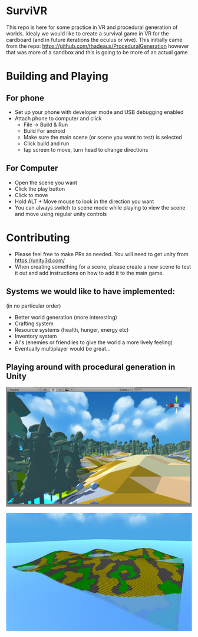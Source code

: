 # SurviVR

This repo is here for some practice in VR and procedural generation of worlds. Idealy we would like to create a survival game in VR for the cardboard (and in future iterations the oculus or vive).
This initially came from the repo: https://github.com/thadeaus/ProceduralGeneration however that was more of a sandbox and this is going to be more of an actual game

# Building and Playing

## For phone
* Set up your phone with developer mode and USB debugging enabled
* Attach phone to computer and click
	* File -> Build & Run
	* Build For android
	* Make sure the main scene (or scene you want to test) is selected
	* Click build and run
	* tap screen to move, turn head to change directions

## For Computer
* Open the scene you want
* Click the play button
* Click to move
* Hold ALT + Move mouse to look in the direction you want
* You can always switch to scene mode while playing to view the scene and move using regular unity controls

# Contributing

* Please feel free to make PRs as needed. You will need to get unity from https://unity3d.com/
* When creating something for a scene, please create a new scene to test it out and add instructions on how to add it to the main game.

## Systems we would like to have implemented:
(in no particular order)

* Better world generation (more interesting)
* Crafting system
* Resource systems (health, hunger, energy etc)
* Inventory system
* AI's (enemies or friendlies to give the world a more lively feeling)
* Eventually multiplayer would be great...


## Playing around with procedural generation in Unity

![Alt text](/procgen1.png?raw=true "Most Recent Iteration - July 11th 2016")

![Alt text](/procgenisland.jpg?raw=true "First view of perlin noise being used - Feb. 2016")
